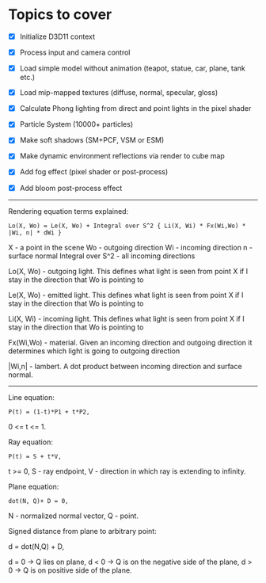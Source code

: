 # Topics to cover

- [X] Initialize D3D11 context

- [X] Process input and camera control

- [X] Load simple model without animation (teapot, statue, car, plane, tank etc.)

- [X] Load mip-mapped textures (diffuse, normal, specular, gloss)

- [X] Calculate Phong lighting from direct and point lights in the pixel shader

- [X] Particle System (10000+ particles)

- [X] Make soft shadows (SM+PCF, VSM or ESM)

- [X] Make dynamic environment reflections via render to cube map

- [X] Add fog effect (pixel shader or post-process)

- [X] Add bloom post-process effect

---

Rendering equation terms explained:

    Lo(X, Wo) = Le(X, Wo) + Integral over S^2 { Li(X, Wi) * Fx(Wi,Wo) * |Wi, n| * dWi }

X - a point in the scene
Wo - outgoing direction
Wi - incoming direction
n - surface normal
Integral over S^2 - all incoming directions

Lo(X, Wo) - outgoing light. This defines what light is seen from point X if I stay in the direction that Wo is pointing to

Le(X, Wo) - emitted light. This defines what light is seen from point X if I stay in the direction that Wo is pointing to

Li(X, Wi) - incoming light. This defines what light is seen from point X if I stay in the direction that Wo is pointing to

Fx(Wi,Wo) - material. Given an incoming direction and outgoing direction it determines which light is going to outgoing direction

|Wi,n| - lambert. A dot product between incoming direction and surface normal. 

---
Line equation:

    P(t) = (1-t)*P1 + t*P2,

0 <= t <= 1.

Ray equation:

    P(t) = S + t*V,

t >= 0, S - ray endpoint, V - direction in which ray is extending to infinity.

Plane equation:

    dot(N, Q)+ D = 0,

N - normalized normal vector,
Q - point.

Signed distance from plane to arbitrary point:

d = dot(N,Q) + D,

d = 0 -> Q lies on plane,
d < 0 -> Q is on the negative side of the plane,
d > 0 -> Q is on positive side of the plane.
